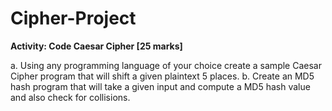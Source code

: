 # Cipher-Project
**Activity: Code Caesar Cipher [25 marks]**

a. Using any programming language of your choice create a sample
Caesar Cipher program that will shift a given plaintext 5 places.
b. Create an MD5 hash program that will take a given input and compute a
MD5 hash value and also check for collisions.
